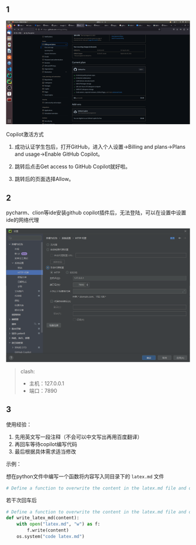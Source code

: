 ## 1

![github_copilot](../images/github_copilot.png)

Copilot激活方式

1. 成功认证学生包后，打开GitHub，进入个人设置->Billing and plans->Plans and usage->Enable GitHub Copilot。

2. 跳转后点击Get access to GitHub Copilot就好啦。

3. 跳转后的页面选择Allow。 

## 2

pycharm、clion等ide安装github copilot插件后，无法登陆，可以在设置中设置ide的网络代理

![pycharm_proxy](../images/pycharm_proxy.png)

>clash:
>
>-   主机：127.0.0.1
>-   端口：7890

## 3

使用经验：

1.   先用英文写一段注释（不会可以中文写出再用百度翻译）
2.   再回车等待copilot编写代码
3.   最后根据具体需求适当修改

示例：

想在python文件中编写一个函数将内容写入同目录下的 `latex.md` 文件

```python
# Define a function to overwrite the content in the latex.md file and open it with VSCode
```

若干次回车后

```python
# Define a function to overwrite the content in the latex.md file and open it with VSCode
def write_latex_md(content):
    with open("latex.md", "w") as f:
        f.write(content)
    os.system("code latex.md")
```